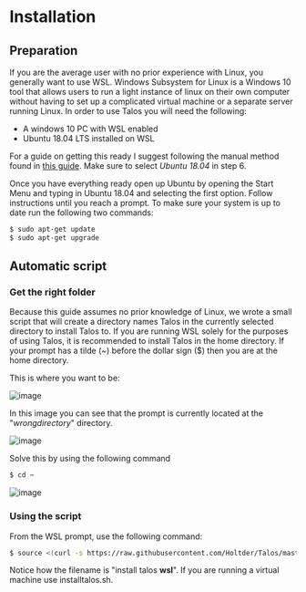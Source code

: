 # Installation
## Preparation
If you are the average user with no prior experience with Linux, you generally want to use WSL. Windows Subsystem for Linux is a Windows 10 tool that allows users to run a light instance of linux on their own computer without having to set up a complicated virtual machine or a separate server running Linux. In order to use Talos you will need the following:
- A windows 10 PC with WSL enabled
- Ubuntu 18.04 LTS installed on WSL

For a guide on getting this ready I suggest following the manual method found in [this guide](https://docs.microsoft.com/en-us/windows/wsl/install-win10#manual-installation-steps). Make sure to select *Ubuntu 18.04* in step 6.

Once you have everything ready open up Ubuntu by opening the Start Menu and typing in Ubuntu 18.04 and selecting the first option. Follow instructions until you reach a prompt. To make sure your system is up to date run the following two commands:
```bash
$ sudo apt-get update
$ sudo apt-get upgrade
```

## Automatic script
### Get the right folder
Because this guide assumes no prior knowledge of Linux, we wrote a small script that will create a directory names Talos in the currently selected directory to install Talos to. If you are running WSL solely for the purposes of using Talos, it is recommended to install Talos in the home directory. If your prompt has a tilde (~) before the dollar sign ($) then you are at the home directory.

This is where you want to be:

![image](https://user-images.githubusercontent.com/1879915/111901355-e5502000-8a37-11eb-9870-bc012dbcf6b4.png)

In this image you can see that the prompt is currently located at the "*wrongdirectory*" directory.

![image](https://user-images.githubusercontent.com/1879915/111901409-5394e280-8a38-11eb-9ba1-3d8a15f1294f.png)

Solve this by using the following command
```bash
$ cd ~
```

![image](https://user-images.githubusercontent.com/1879915/111901395-33fdba00-8a38-11eb-83da-41606c2efee6.png)

### Using the script
From the WSL prompt, use the following command:
```bash
$ source <(curl -s https://raw.githubusercontent.com/Holtder/Talos/master/installtaloswsl.sh)
```

Notice how the filename is "install talos **wsl**". If you are running a virtual machine use installtalos.sh.
